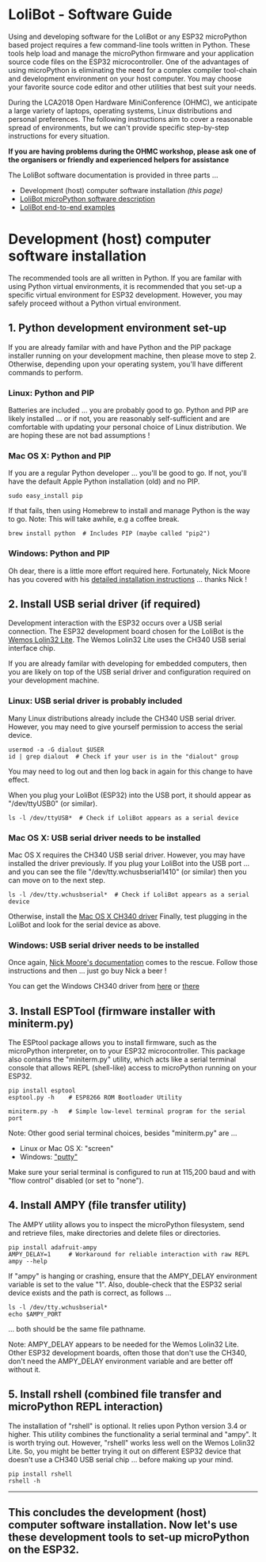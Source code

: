 # LoliBot - Software Guide

Using and developing software for the LoliBot or any ESP32 microPython based
project requires a few command-line tools written in Python.  These tools
help load and manage the microPython firmware and your application source
code files on the ESP32 microcontroller.  One of the advantages of using
microPython is eliminating the need for a complex compiler tool-chain
and development environment on your host computer.  You may choose your
favorite source code editor and other utilities that best suit your needs.

During the LCA2018 Open Hardware MiniConference (OHMC), we anticipate a
large variety of laptops, operating systems, Linux distributions and
personal preferences.  The following instructions aim to cover a
reasonable spread of environments, but we can't provide specific
step-by-step instructions for every situation.

**If you are having problems during the OHMC workshop, please ask
one of the organisers or friendly and experienced helpers for assistance**

The LoliBot software documentation is provided in three parts ...

- Development (host) computer software installation _(this page)_
- [LoliBot microPython software description](documentation/description.md)
- [LoliBot end-to-end examples](documentation/end-to-end.md)

# Development (host) computer software installation

The recommended tools are all written in Python.  If you are familar with
using Python virtual environments, it is recommended that you set-up a
specific virtual environment for ESP32 development.  However, you may
safely proceed without a Python virtual environment.

## 1. Python development environment set-up

If you are already familar with and have Python and the PIP package installer
running on your development machine, then please move to step 2.  Otherwise,
depending upon your operating system, you'll have different commands to perform.

### Linux: Python and PIP

Batteries are included ... you are probably good to go.
Python and PIP are likely installed ... or if not, you are reasonably
self-sufficient and are comfortable with updating your personal choice
of Linux distribution.  We are hoping these are not bad assumptions !

### Mac OS X: Python and PIP

If you are a regular Python developer ... you'll be good to go.
If not, you'll have the default Apple Python installation (old) and no PIP.

    sudo easy_install pip

If that fails, then using Homebrew to install and manage Python
is the way to go.  Note: This will take awhile, e.g a coffee break.

    brew install python  # Includes PIP (maybe called "pip2")

### Windows: Python and PIP

Oh dear, there is a little more effort required here.
Fortunately, Nick Moore has you covered with his
[detailed installation instructions](https://github.com/nickzoic/mpy-tut/blob/master/tut/installing.md#windows-10) ... thanks Nick !

## 2. Install USB serial driver (if required)

Development interaction with the ESP32 occurs over a USB serial connection.
The ESP32 development board chosen for the LoliBot is the
[Wemos Lolin32 Lite](https://wiki.wemos.cc/products:lolin32:lolin32_lite).
The Wemos Lolin32 Lite uses the CH340 USB serial interface chip.

If you are already familar with developing for embedded computers,
then you are likely on top of the USB serial driver and configuration
required on your development machine.

### Linux: USB serial driver is probably included

Many Linux distributions already include the CH340 USB serial driver.
However, you may need to give yourself permission to access the serial device.

    usermod -a -G dialout $USER
    id | grep dialout  # Check if your user is in the "dialout" group

You may need to log out and then log back in again for this change to
have effect.

When you plug your LoliBot (ESP32) into the USB port, it should appear as
"/dev/ttyUSB0" (or similar).

    ls -l /dev/ttyUSB*  # Check if LoliBot appears as a serial device

### Mac OS X: USB serial driver needs to be installed

Mac OS X requires the CH340 USB serial driver.
However, you may have installed the driver previously.
If you plug your LoliBot into the USB port ...
and you can see the file "/dev/tty.wchusbserial1410" (or similar)
then you can move on to the next step.

    ls -l /dev/tty.wchusbserial*  # Check if LoliBot appears as a serial device

Otherwise, install the [Mac OS X CH340 driver](https://wiki.wemos.cc/downloads)
Finally, test plugging in the LoliBot and look for the serial device as above.

### Windows: USB serial driver needs to be installed

Once again, [Nick Moore's documentation](https://github.com/nickzoic/mpy-tut/blob/master/tut/installing.md#windows-10) comes to the rescue.
Follow those instructions and then ... just go buy Nick a beer !

You can get the Windows CH340 driver from
[here](https://wiki.wemos.cc/downloads) or
[there](http://www.wch.cn/download/CH341SER_EXE.html)

## 3. Install ESPTool (firmware installer with miniterm.py)

The ESPtool package allows you to install firmware, such as the microPython
interpreter, on to your ESP32 microcontroller.  This package also contains
the "miniterm.py" utility, which acts like a serial terminal console that
allows REPL (shell-like) access to microPython running on your ESP32.

    pip install esptool
    esptool.py -h    # ESP8266 ROM Bootloader Utility

    miniterm.py -h   # Simple low-level terminal program for the serial port

Note: Other good serial terminal choices, besides "miniterm.py" are ...

- Linux or Mac OS X: "screen"
- Windows: ["putty"](http://chiark.greenend.org.uk/~sgtatham/putty/latest.html)

Make sure your serial terminal is configured to run at 115,200 baud and with
"flow control" disabled (or set to "none").

## 4. Install AMPY (file transfer utility)

The AMPY utility allows you to inspect the microPython filesystem, send and
retrieve files, make directories and delete files or directories.

    pip install adafruit-ampy
    AMPY_DELAY=1     # Workaround for reliable interaction with raw REPL
    ampy --help 

If "ampy" is hanging or crashing, ensure that the AMPY_DELAY environment
variable is set to the value "1".  Also, double-check that the ESP32 serial
device exists and the path is correct, as follows ...

    ls -l /dev/tty.wchusbserial*
    echo $AMPY_PORT

... both should be the same file pathname.

Note: AMPY_DELAY appears to be needed for the Wemos Lolin32 Lite.
Other ESP32 development boards, often those that don't use the CH340,
don't need the AMPY_DELAY environment variable and are better off
without it.

## 5. Install rshell (combined file transfer and microPython REPL interaction)

The installation of "rshell" is optional.  It relies upon Python version 3.4
or higher.  This utility combines the functionality a serial terminal and
"ampy".  It is worth trying out.  However, "rshell" works less well on the
Wemos Lolin32 Lite.  So, you might be better trying it out on different ESP32
device that doesn't use a CH340 USB serial chip ... before making up your mind.

    pip install rshell
    rshell -h

---
This concludes the development (host) computer software installation.
Now let's use these development tools to set-up microPython on the ESP32.
---

